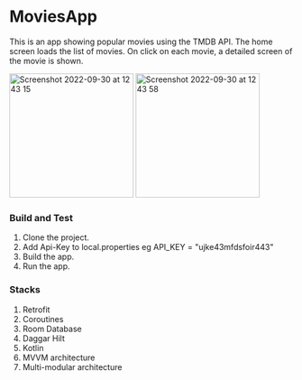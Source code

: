 # MoviesApp
This is an app showing popular movies using the TMDB API. 
The home screen loads the list of movies. On click on each movie, a detailed screen of the movie is shown.

<img width="220" alt="Screenshot 2022-09-30 at 12 43 15" src="https://user-images.githubusercontent.com/46701145/193262609-5e9c6532-4408-41bb-b5f3-2890fe34ea6a.png"> <img width="220" alt="Screenshot 2022-09-30 at 12 43 58" src="https://user-images.githubusercontent.com/46701145/193262761-267cef44-0d79-4697-b90d-a74968bb25e2.png">

### Build and Test
1. Clone the project.
2. Add Api-Key to local.properties eg API_KEY = "ujke43mfdsfoir443"
3. Build the app.
4. Run the app.

### Stacks
1. Retrofit
2. Coroutines
3. Room Database
4. Daggar Hilt
5. Kotlin
6. MVVM architecture
7. Multi-modular architecture
